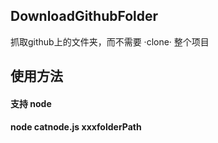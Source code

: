 ## DownloadGithubFolder
抓取github上的文件夹，而不需要 ·clone· 整个项目

## 使用方法
#### 支持 node 
#### node catnode.js xxxfolderPath

